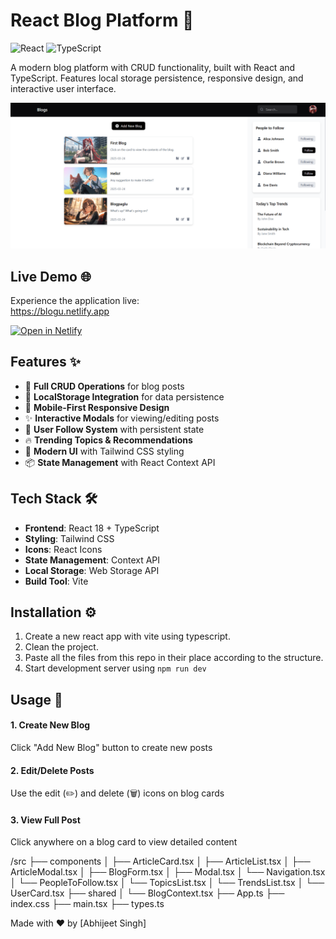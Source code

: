 # React Blog Platform 📝

![React](https://img.shields.io/badge/React-18.2.0-blue)
![TypeScript](https://img.shields.io/badge/TypeScript-5.0.2-blue)

A modern blog platform with CRUD functionality, built with React and TypeScript. Features local storage persistence, responsive design, and interactive user interface.

![App Screenshot](./screenshots/Blogu.png)

## Live Demo 🌐

Experience the application live:  
https://blogu.netlify.app

[![Open in Netlify](https://img.shields.io/badge/Visit_Live_Demo-blogu.netlify.app-00C7B7?style=flat-square&logo=netlify)](https://blogu.netlify.app)

## Features ✨

- 📌 **Full CRUD Operations** for blog posts
- 💾 **LocalStorage Integration** for data persistence
- 📱 **Mobile-First Responsive Design**
- ✨ **Interactive Modals** for viewing/editing posts
- 👥 **User Follow System** with persistent state
- 🔥 **Trending Topics & Recommendations**
- 🎨 **Modern UI** with Tailwind CSS styling
- 📦 **State Management** with React Context API

## Tech Stack 🛠️

- **Frontend**: React 18 + TypeScript
- **Styling**: Tailwind CSS
- **Icons**: React Icons
- **State Management**: Context API
- **Local Storage**: Web Storage API
- **Build Tool**: Vite

## Installation ⚙️

1. Create a new react app with vite using typescript.
2. Clean the project.
3. Paste all the files from this repo in their place according to the structure.
4. Start development server using `npm run dev`

## Usage 🚀
#### 1. Create New Blog
Click "Add New Blog" button to create new posts

#### 2. Edit/Delete Posts
Use the edit (✏️) and delete (🗑️) icons on blog cards

#### 3. View Full Post
Click anywhere on a blog card to view detailed content

/src
├── components
│   ├── ArticleCard.tsx
│   ├── ArticleList.tsx
│   ├── ArticleModal.tsx
│   ├── BlogForm.tsx
│   ├── Modal.tsx
│   └── Navigation.tsx
│   └── PeopleToFollow.tsx
│   └── TopicsList.tsx
│   └── TrendsList.tsx
│   └── UserCard.tsx
├── shared
│   └── BlogContext.tsx
├── App.ts
├── index.css
├── main.tsx
├── types.ts


Made with ❤️ by [Abhijeet Singh]
